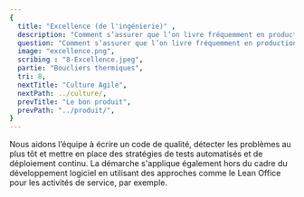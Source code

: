 ```yaml
---
{
  title: "Excellence (de l'ingénierie)" ,
  description: "Comment s’assurer que l’on livre fréquemment en production un produit de qualité qui répond au besoin de l’utilisateur ?",
  question: "Comment s’assurer que l’on livre fréquemment en production un produit de qualité qui répond au besoin de l’utilisateur ?",
  image: "excellence.png",
  scribing : "8-Excellence.jpeg",
  partie: "Boucliers thermiques",
  tri: 8,
  nextTitle: "Culture Agile",
  nextPath: ../culture/,
  prevTitle: "Le bon produit",
  prevPath: "../produit/",
}
---
```

Nous aidons l’équipe à écrire un code de qualité, détecter les problèmes au plus tôt et mettre en place des stratégies de tests automatisés et de déploiement continu. La démarche s'applique également hors du cadre du développement logiciel en utilisant des approches comme le Lean Office pour les activités de service, par exemple.
